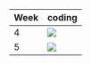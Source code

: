| Week | coding |
| --- | --- |
| 4 |  ![](https://github.com/kmaooad/coding-19w04-MariiaMalitska/workflows/Grading/badge.svg) |
| 5 |  ![](https://github.com/kmaooad/coding-19W05-MariiaMalitska/workflows/Grading/badge.svg) |

